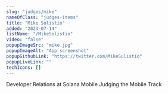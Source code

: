 ```yaml
---
slug: "judges/mike"
nameOfClass: "judges-items"
title: "Mike Solistio"
added: "2023-07-14"
listName: "/MikeSolistio"
video: "false"
popupImageSrc: "mike.jpg"
popupImageAlt: "App screenshot"
popupGithubLink: "https://twitter.com/MikeSulistio"
popupLiveLink: ""
techIcons: []
---
```


Developer Relations at Solana Mobile
Judging the Mobile Track
